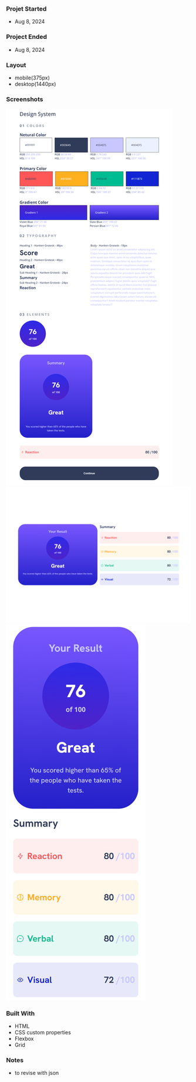 ### Projet Started
- Aug 8, 2024

### Project Ended
- Aug 8, 2024

### Layout
- mobile(375px)
- desktop(1440px)

### Screenshots

![design-system](./assets/screenshots/design-system.png)
![desktop](./assets/screenshots/desktop.png)
![mobile](./assets/screenshots/mobile.png)

### Built With
- HTML
- CSS custom properties
- Flexbox
- Grid

### Notes
- to revise with json
